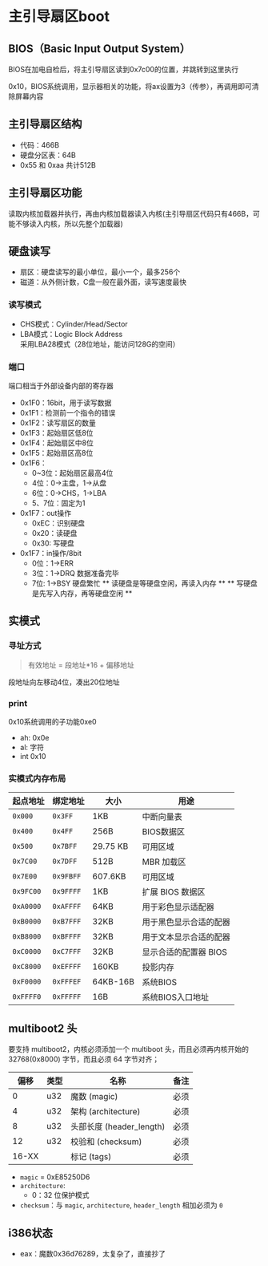 # 主引导扇区boot
## BIOS（Basic Input Output System）
BIOS在加电自检后，将主引导扇区读到0x7c00的位置，并跳转到这里执行

0x10，BIOS系统调用，显示器相关的功能，将ax设置为3（传参），再调用即可清除屏幕内容

## 主引导扇区结构
- 代码：466B
- 硬盘分区表：64B
- 0x55 和 0xaa 共计512B

## 主引导扇区功能
读取内核加载器并执行，再由内核加载器读入内核(主引导扇区代码只有466B，可能不够读入内核，所以先整个加载器)  

## 硬盘读写
- 扇区：硬盘读写的最小单位，最小一个，最多256个  
- 磁道：从外侧计数，C盘一般在最外面，读写速度最快

### 读写模式
- CHS模式：Cylinder/Head/Sector
- LBA模式：Logic Block Address  
采用LBA28模式（28位地址，能访问128G的空间）

### 端口
端口相当于外部设备内部的寄存器  
- 0x1F0：16bit，用于读写数据
- 0x1F1：检测前一个指令的错误
- 0x1F2：读写扇区的数量
- 0x1F3：起始扇区低8位
- 0x1F4：起始扇区中8位
- 0x1F5：起始扇区高8位
- 0x1F6：
    - 0~3位：起始扇区最高4位
    - 4位：0->主盘，1->从盘
    - 6位：0->CHS，1->LBA
    - 5、7位：固定为1
- 0x1F7：out操作
    - 0xEC：识别硬盘
    - 0x20：读硬盘
    - 0x30: 写硬盘
- 0x1F7：in操作/8bit
    - 0位：1->ERR
    - 3位：1->DRQ 数据准备完毕
    - 7位: 1->BSY 硬盘繁忙
** 读硬盘是等硬盘空闲，再读入内存 **
** 写硬盘是先写入内存，再等硬盘空闲 **

## 实模式
### 寻址方式 
> 有效地址 = 段地址*16 + 偏移地址

段地址向左移动4位，凑出20位地址

### print
0x10系统调用的子功能0xe0
- ah: 0x0e
- al: 字符
- int 0x10

### 实模式内存布局
| 起点地址 | 绑定地址 | 大小 | 用途|
| ---------- | ---------- | ------ | ------------------ |
| `0x000` | `0x3FF` | 1KB | 中断向量表 |
| `0x400` | `0x4FF` | 256B | BIOS数据区|
| `0x500` | `0x7BFF` | 29.75 KB | 可用区域 |
| `0x7C00` | `0x7DFF` | 512B | MBR 加载区 |
| `0x7E00` | `0x9FBFF` | 607.6KB | 可用区域 |
| `0x9FC00` | `0x9FFFF` | 1KB | 扩展 BIOS 数据区 |
| `0xA0000` | `0xAFFFF` | 64KB | 用于彩色显示适配器 |
| `0xB0000` | `0xB7FFF` | 32KB | 用于黑色显示合适的配器 |
| `0xB8000` | `0xBFFFF` | 32KB | 用于文本显示合适的配器 |
| `0xC0000` | `0xC7FFF` | 32KB | 显示合适的配置器 BIOS |
| `0xC8000` | `0xEFFFF` | 160KB | 投影内存 |
| `0xF0000` | `0xFFFEF` | 64KB-16B | 系统BIOS |
| `0xFFFF0` | `0xFFFFF` | 16B | 系统BIOS入口地址|

## multiboot2 头

要支持 multiboot2，内核必须添加一个 multiboot 头，而且必须再内核开始的 32768(0x8000) 字节，而且必须 64 字节对齐；

| 偏移  | 类型 | 名称                | 备注 |
| ----- | ---- | ------------------- | ---- |
| 0     | u32  | 魔数 (magic)        | 必须 |
| 4     | u32  | 架构 (architecture) | 必须 |
| 8     | u32  | 头部长度 (header_length)   | 必须 |
| 12    | u32  | 校验和 (checksum)   | 必须 |
| 16-XX |      | 标记 (tags)         | 必须 |

- `magic` = 0xE85250D6
- `architecture`:
    - 0：32 位保护模式
- `checksum`：与 `magic`, `architecture`, `header_length` 相加必须为 `0`

## i386状态
- eax：魔数0x36d76289，太复杂了，直接抄了



